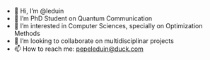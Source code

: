 - 👋 Hi, I’m @leduin 
- 🌱 I’m PhD Student on Quantum Communication
- 👀 I’m interested in Computer Sciences, specially on Optimization Methods
- 💞️ I’m looking to collaborate on multidisciplinar projects 
- 📫 How to reach me: pepeleduin@duck.com

<!---
leduin/leduin is a ✨ special ✨ repository because its `README.md` (this file) appears on your GitHub profile.
You can click the Preview link to take a look at your changes.
--->
